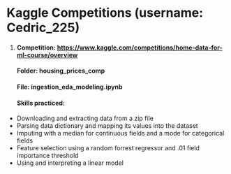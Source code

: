 ﻿# Kaggle Competitions (username: Cedric_225)
 
1. #### Competition: https://www.kaggle.com/competitions/home-data-for-ml-course/overview
   #### Folder: housing_prices_comp
   #### File: ingestion_eda_modeling.ipynb
   #### Skills practiced:
  - Downloading and extracting data from a zip file
  - Parsing data dictionary and mapping its values into the dataset
  - Imputing with a median for continuous fields and a mode for categorical fields
  - Feature selection using a random forrest regressor and .01 field importance threshold
  - Using and interpreting a linear model












